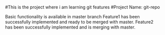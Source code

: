 #This is the project where i am learning git features
#Project Name: git-repo

Basic functionality is available in master branch
Feature1 has been successfully implemented and ready to be merged with master.
Feature2 has been successfully implemented and is merging with master.
